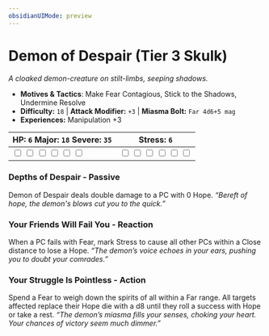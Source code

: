 ```yaml
---
obsidianUIMode: preview
---
```

# Demon of Despair (Tier 3 Skulk)

*A cloaked demon-creature on stilt-limbs, seeping shadows.*

- **Motives & Tactics**: Make Fear Contagious, Stick to the Shadows, Undermine Resolve
- **Difficulty:** `18` | **Attack Modifier:** `+3` | **Miasma Bolt:** `Far 4d6+5 mag`
- **Experiences:** Manipulation +3

| HP: `6` Major: `18` Severe: `35` | Stress: `6` |
|--|--|
|  <input type="checkbox" unchecked id="f3870839"> <input type="checkbox" unchecked id="145dcd77"> <input type="checkbox" unchecked id="4a338253"> <input type="checkbox" unchecked id="854eda1e"> <input type="checkbox" unchecked id="a9d157f3"> <input type="checkbox" unchecked id="5419c025"> |  <input type="checkbox" unchecked id="5e635f24"> <input type="checkbox" unchecked id="24541dd2"> <input type="checkbox" unchecked id="e6e62c47"> <input type="checkbox" unchecked id="6598c5de"> <input type="checkbox" unchecked id="994c1e44"> <input type="checkbox" unchecked id="4853b4c4"> |

### Depths of Despair - Passive

Demon of Despair deals double damage to a PC with 0 Hope. *“Bereft of hope, the demon's blows cut you to the quick.”*

### Your Friends Will Fail You - Reaction

When a PC fails with Fear, mark Stress to cause all other PCs within a Close distance to lose a Hope. *“The demon’s voice echoes in your ears, pushing you to doubt your comrades.”*

### Your Struggle Is Pointless - Action

Spend a Fear to weigh down the spirits of all within a Far range. All targets affected replace their Hope die with a d8 until they roll a success with Hope or take a rest. *“The demon’s miasma fills your senses, choking your heart. Your chances of victory seem much dimmer.”*



